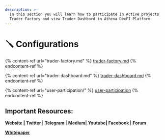 ```yaml
---
description: >-
  In this section you will learn how to participate in Active projects, use
  Trader Factory and view Trader Dashbord in Athena DexFI Platform
---
```


# 🪛 Configurations

{% content-ref url="trader-factory.md" %}
[trader-factory.md](trader-factory.md)
{% endcontent-ref %}

{% content-ref url="trader-dashboard.md" %}
[trader-dashboard.md](trader-dashboard.md)
{% endcontent-ref %}

{% content-ref url="user-participation/" %}
[user-participation](user-participation/)
{% endcontent-ref %}

## Important Resources:

[**Website |** ](https://athenadexfi.io/)[**Twitter |** ](https://twitter.com/AthenaDexFi)[**Telegram |** ](https://t.me/AthenaCryptoBankGroup)[**Medium|** ](https://medium.com/@AthenaDexFi)[**Youtube|** ](https://www.youtube.com/@AthenaDexFi)[**Facebook |**  ](https://www.facebook.com/AthenaDexFi)[**Forum**](https://forum.athenacryptobank.io/)

[**Whitepaper**](https://athenacryptobank.io/doc/WHITEPAPER\_ATHENA\_CRYPTO\_BANK.pdf)

